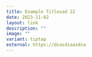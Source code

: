 ```yaml
---
title: Example Titlesad 22
date: 2023-11-02
layout: link
description: ""
image: ""
variant: tiptap
external: https://dsasdsaasdsa
---
```

